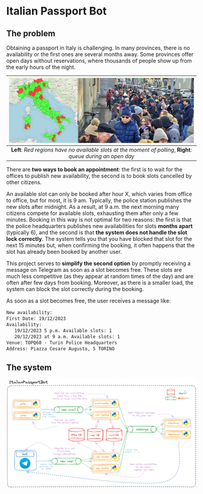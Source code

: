 
# Italian Passport Bot

## The problem

Obtaining a passport in Italy is challenging. In many provinces, there is no availability 
or the first ones are several months away. Some provinces offer open days without reservations, where thousands of people show up from the early hours of the night.

|                                         ![Allooo](assets/passport.png)                                          | 
|:---------------------------------------------------------------------------------------------------------------:| 
| **Left**: *Red regions have no available slots at the moment of polling*, **Right**: *queue during an open day* |



There are **two ways to book an appointment**: the first is to wait for the offices to publish new availability,
the second is to book slots cancelled by other citizens.

An available slot can only be booked after hour X, 
which varies from office to office, but for most, it is 9 am.
Typically, the police station publishes the new slots after midnight. As a result, at 9 a.m. the next morning many citizens compete for available slots, exhausting them after only a few minutes. 
Booking in this way is not optimal for two reasons: the first is that the police headquarters publishes new availabilities for slots **months apart** (typically 6), and the second is that **the system does not handle the slot lock correctly**. 
The system tells you that you have blocked that slot for the next 15 minutes but, when confirming the booking, it often happens that the slot has already been booked by another user.

This project serves to **simplify the second option** by promptly receiving a message on Telegram as soon as a slot becomes free. 
These slots are much less competitive (as they appear at random times of the day) and are often after few days from booking. 
Moreover, as there is a smaller load, the system can block the slot correctly during the booking.

As soon as a slot becomes free, the user receives a message like:
```
New availability:
First Date: 19/12/2023
Availability:
   19/12/2023 5 p.m. Available slots: 1
   20/12/2023 at 9 a.m. Available slots: 1
Venue: TOPQ60 - Turin Police Headquarters
Address: Piazza Cesare Augusto, 5 TORINO
```

## The system
![System Architecture](assets/System.png)
